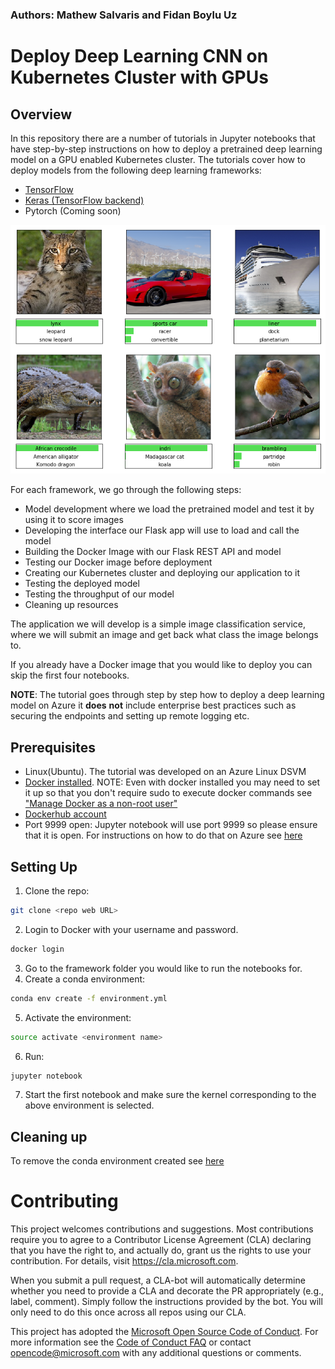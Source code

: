 ### Authors: Mathew Salvaris and Fidan Boylu Uz

# Deploy Deep Learning CNN on Kubernetes Cluster with GPUs
## Overview
In this repository there are a number of tutorials in Jupyter notebooks that have step-by-step instructions on how to deploy a pretrained deep learning model on a GPU enabled Kubernetes cluster. The tutorials cover how to deploy models from the following deep learning frameworks:
* [TensorFlow](Tensorflow)
* [Keras (TensorFlow backend)](Keras_Tensorflow)
* Pytorch (Coming soon)

![alt text](static/example.png "Example Classification")
 
 For each framework, we go through the following steps:
 * Model development where we load the pretrained model and test it by using it to score images
 * Developing the interface our Flask app will use to load and call the model
 * Building the Docker Image with our Flask REST API and model
 * Testing our Docker image before deployment
 * Creating our Kubernetes cluster and deploying our application to it
 * Testing the deployed model
 * Testing the throughput of our model
 * Cleaning up resources
 
The application we will develop is a simple image classification service, where we will submit an image and get back what class the image belongs to. 

If you already have a Docker image that you would like to deploy you can skip the first four notebooks.

**NOTE**: The tutorial goes through step by step how to deploy a deep learning model on Azure it **does** **not** include enterprise best practices such as securing the endpoints and setting up remote logging etc. 

## Prerequisites
* Linux(Ubuntu). The tutorial was developed on an Azure Linux DSVM
* [Docker installed](https://docs.docker.com/v17.12/install/linux/docker-ee/ubuntu/). NOTE: Even with docker installed you may need to set it up so that you don't require sudo to execute docker commands see ["Manage Docker as a non-root user"](https://docs.docker.com/install/linux/linux-postinstall/) 
* [Dockerhub account](https://hub.docker.com/)
* Port 9999 open: Jupyter notebook will use port 9999 so please ensure that it is open. For instructions on how to do that on Azure see [here](https://blogs.msdn.microsoft.com/pkirchner/2016/02/02/allow-incoming-web-traffic-to-web-server-in-azure-vm/)

## Setting Up
1. Clone the repo:
```bash
git clone <repo web URL>
```
2. Login to Docker with your username and password.
```bash
docker login
```
3. Go to the framework folder you would like to run the notebooks for.
4. Create a conda environment:
 ```bash
 conda env create -f environment.yml
 ```
5.  Activate the environment:
 ```bash 
 source activate <environment name>
 ```
6. Run:
```bash
jupyter notebook
```
7. Start the first notebook and make sure the kernel corresponding to the above environment is selected.

## Cleaning up
To remove the conda environment created see [here](https://conda.io/docs/commands/env/conda-env-remove.html)

# Contributing

This project welcomes contributions and suggestions.  Most contributions require you to agree to a Contributor License Agreement (CLA) declaring that you have the right to, and actually do, grant us the rights to use your contribution. For details, visit https://cla.microsoft.com.

When you submit a pull request, a CLA-bot will automatically determine whether you need to provide a CLA and decorate the PR appropriately (e.g., label, comment). Simply follow the instructions provided by the bot. You will only need to do this once across all repos using our CLA.

This project has adopted the [Microsoft Open Source Code of Conduct](https://opensource.microsoft.com/codeofconduct/).
For more information see the [Code of Conduct FAQ](https://opensource.microsoft.com/codeofconduct/faq/) or
contact [opencode@microsoft.com](mailto:opencode@microsoft.com) with any additional questions or comments.

